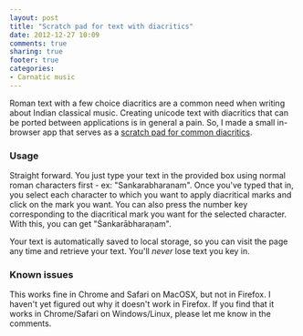 ```yaml
---
layout: post
title: "Scratch pad for text with diacritics"
date: 2012-12-27 10:09
comments: true
sharing: true
footer: true
categories: 
- Carnatic music
---
```


Roman text with a few choice diacritics are a common need when writing about
Indian classical music. Creating unicode text with diacritics that can be
ported between applications is in general a pain. So, I made a small in-browser
app that serves as a [scratch pad for common diacritics].

### Usage

Straight forward. You just type your text in the provided box using normal
roman characters first - ex: "Sankarabharanam". Once you've typed that in,
you select each character to which you want to apply diacritical marks and
click on the mark you want. You can also press the number key corresponding
to the diacritical mark you want for the selected character. With this,
you can get "Śankarābharaṇam".

Your text is automatically saved to local storage, so you can visit the page
any time and retrieve your text. You'll *never* lose text you key in.

### Known issues

This works fine in Chrome and Safari on MacOSX, but not in Firefox. I haven't
yet figured out why it doesn't work in Firefox. If you find that it works in
Chrome/Safari on Windows/Linux, please let me know in the comments.

[scratch pad for common diacritics]: /demos/diacritics

